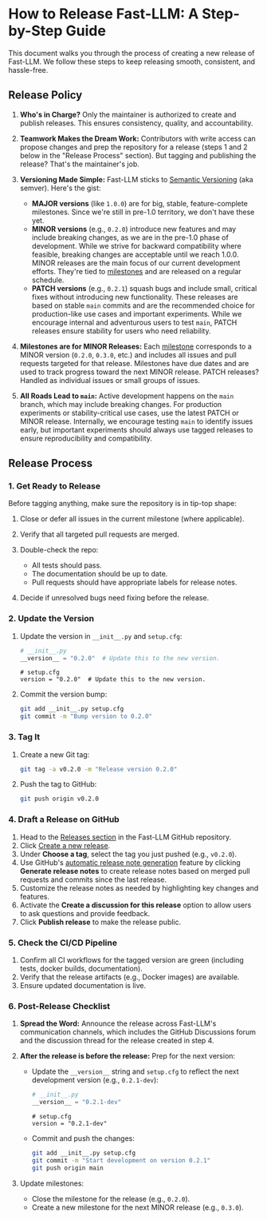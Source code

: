# How to Release Fast-LLM: A Step-by-Step Guide

This document walks you through the process of creating a new release of Fast-LLM. We follow these steps to keep releasing smooth, consistent, and hassle-free.

## Release Policy

1.  **Who's in Charge?** Only the maintainer is authorized to create and publish releases. This ensures consistency, quality, and accountability.

2.  **Teamwork Makes the Dream Work:** Contributors with write access can propose changes and prep the repository for a release (steps 1 and 2 below in the "Release Process" section). But tagging and publishing the release? That's the maintainer's job.

3.  **Versioning Made Simple:** Fast-LLM sticks to [Semantic Versioning](https://semver.org/) (aka semver). Here's the gist:
    -   **MAJOR versions** (like `1.0.0`) are for big, stable, feature-complete milestones. Since we're still in pre-1.0 territory, we don't have these yet.
    -   **MINOR versions** (e.g., `0.2.0`) introduce new features and may include breaking changes, as we are in the pre-1.0 phase of development. While we strive for backward compatibility where feasible, breaking changes are acceptable until we reach 1.0.0. MINOR releases are the main focus of our current development efforts. They're tied to [milestones](https://github.com/ServiceNow/Fast-LLM/milestones) and are released on a regular schedule.
    -   **PATCH versions** (e.g., `0.2.1`) squash bugs and include small, critical fixes without introducing new functionality. These releases are based on stable `main` commits and are the recommended choice for production-like use cases and important experiments. While we encourage internal and adventurous users to test `main`, PATCH releases ensure stability for users who need reliability.

4.  **Milestones are for MINOR Releases:** Each [milestone](https://github.com/ServiceNow/Fast-LLM/milestones) corresponds to a MINOR version (`0.2.0`, `0.3.0`, etc.) and includes all issues and pull requests targeted for that release. Milestones have due dates and are used to track progress toward the next MINOR release. PATCH releases? Handled as individual issues or small groups of issues.

5.  **All Roads Lead to `main`:** Active development happens on the `main` branch, which may include breaking changes. For production experiments or stability-critical use cases, use the latest PATCH or MINOR release. Internally, we encourage testing `main` to identify issues early, but important experiments should always use tagged releases to ensure reproducibility and compatibility.

## Release Process

### 1. Get Ready to Release

Before tagging anything, make sure the repository is in tip-top shape:

1.  Close or defer all issues in the current milestone (where applicable).
2.  Verify that all targeted pull requests are merged.
3.  Double-check the repo:

    -   All tests should pass.
    -   The documentation should be up to date.
    -   Pull requests should have appropriate labels for release notes.

4.  Decide if unresolved bugs need fixing before the release.

### 2. Update the Version

1.  Update the version in `__init__.py` and `setup.cfg`:

    ```python
    # __init__.py
    __version__ = "0.2.0"  # Update this to the new version.
    ```

    ```properties
    # setup.cfg
    version = "0.2.0"  # Update this to the new version.
    ```

2.  Commit the version bump:

    ```bash
    git add __init__.py setup.cfg
    git commit -m "Bump version to 0.2.0"
    ```

### 3. Tag It

1.  Create a new Git tag:

    ```bash
    git tag -a v0.2.0 -m "Release version 0.2.0"
    ```

2.  Push the tag to GitHub:

    ```bash
    git push origin v0.2.0
    ```

### 4. Draft a Release on GitHub

1.  Head to the [Releases section](https://github.com/ServiceNow/Fast-LLM/releases) in the Fast-LLM GitHub repository.
2.  Click [Create a new release](https://github.com/ServiceNow/Fast-LLM/releases/new).
3.  Under **Choose a tag**, select the tag you just pushed (e.g., `v0.2.0`).
4.  Use GitHub's [automatic release note generation](https://docs.github.com/en/repositories/releasing-projects-on-github/automatically-generated-release-notes) feature by clicking **Generate release notes** to create release notes based on merged pull requests and commits since the last release.
5.  Customize the release notes as needed by highlighting key changes and features.
6.  Activate the **Create a discussion for this release** option to allow users to ask questions and provide feedback.
7.  Click **Publish release** to make the release public.

### 5. Check the CI/CD Pipeline

1.  Confirm all CI workflows for the tagged version are green (including tests, docker builds, documentation).
2.  Verify that the release artifacts (e.g., Docker images) are available.
3.  Ensure updated documentation is live.

### 6. Post-Release Checklist

1.  **Spread the Word:** Announce the release across Fast-LLM's communication channels, which includes the GitHub Discussions forum and the discussion thread for the release created in step 4.
2.  **After the release is before the release:** Prep for the next version:

    -   Update the `__version__` string and `setup.cfg` to reflect the next development version (e.g., `0.2.1-dev`):

        ```python
        # __init__.py
        __version__ = "0.2.1-dev"
        ```

        ```properties
        # setup.cfg
        version = "0.2.1-dev"
        ```

    -   Commit and push the changes:

        ```bash
        git add __init__.py setup.cfg
        git commit -m "Start development on version 0.2.1"
        git push origin main
        ```

3.  Update milestones:

    -   Close the milestone for the release (e.g., `0.2.0`).
    -   Create a new milestone for the next MINOR release (e.g., `0.3.0`).
